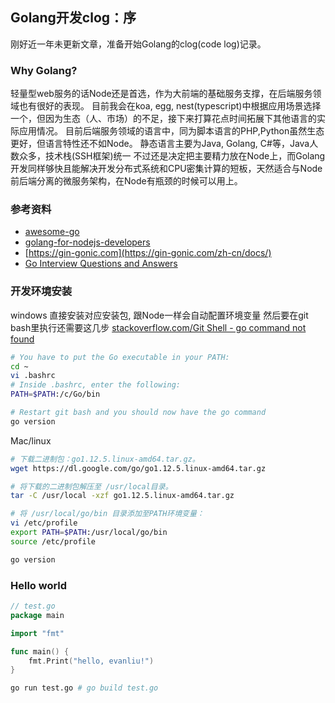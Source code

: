 ## Golang开发clog：序

刚好近一年未更新文章，准备开始Golang的clog(code log)记录。

### Why Golang?

轻量型web服务的话Node还是首选，作为大前端的基础服务支撑，在后端服务领域也有很好的表现。
目前我会在koa, egg, nest(typescript)中根据应用场景选择一个，但因为生态（人、市场）的不足，接下来打算花点时间拓展下其他语言的实际应用情况。
目前后端服务领域的语言中，同为脚本语言的PHP,Python虽然生态更好，但语言特性还不如Node。
静态语言主要为Java, Golang, C#等，Java人数众多，技术栈(SSH框架)统一
不过还是决定把主要精力放在Node上，而Golang开发同样够快且能解决开发分布式系统和CPU密集计算的短板，天然适合与Node前后端分离的微服务架构，在Node有瓶颈的时候可以用上。

### 参考资料
- [awesome-go](https://github.com/avelino/awesome-go)
- [golang-for-nodejs-developers](https://github.com/miguelmota/golang-for-nodejs-developers)
- [https://gin-gonic.com](https://gin-gonic.com/zh-cn/docs/)
- [Go Interview Questions and Answers](https://goquiz.github.io)

### 开发环境安装
windows
直接安装对应安装包, 跟Node一样会自动配置环境变量
然后要在git bash里执行还需要这几步
[stackoverflow.com/Git Shell - go command not found](https://stackoverflow.com/questions/36869660/git-shell-go-command-not-found)
```bash
# You have to put the Go executable in your PATH:
cd ~
vi .bashrc
# Inside .bashrc, enter the following:
PATH=$PATH:/c/Go/bin

# Restart git bash and you should now have the go command
go version
```

Mac/linux
```bash
# 下载二进制包：go1.12.5.linux-amd64.tar.gz。
wget https://dl.google.com/go/go1.12.5.linux-amd64.tar.gz

# 将下载的二进制包解压至 /usr/local目录。
tar -C /usr/local -xzf go1.12.5.linux-amd64.tar.gz

# 将 /usr/local/go/bin 目录添加至PATH环境变量：
vi /etc/profile
export PATH=$PATH:/usr/local/go/bin
source /etc/profile

go version
```

### Hello world
```go
// test.go
package main

import "fmt"

func main() {
	fmt.Print("hello, evanliu!")
}
```
```bash
go run test.go # go build test.go
```
